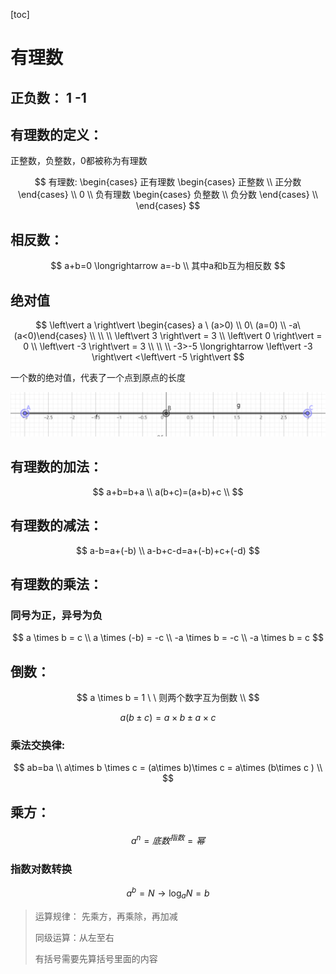 [toc]



# 有理数

## 正负数： 1 -1 



## 有理数的定义： 

正整数，负整数，0都被称为有理数


$$
有理数:
\begin{cases}
正有理数 \begin{cases} 正整数 \\ 正分数 \end{cases} \\ 
0 	\\
负有理数 \begin{cases} 负整数 \\ 负分数 \end{cases} \\ 
\end{cases}
$$


## 相反数： 

$$
a+b=0 \longrightarrow a=-b \\ 
其中a和b互为相反数
$$



## 绝对值 

$$
\left\vert a \right\vert \begin{cases} a \ (a>0) \\ 0\ (a=0) \\ -a\ (a<0)\end{cases}  \\ 
\\
\\
\left\vert 3 \right\vert = 3  \\
\left\vert 0 \right\vert = 0  \\ 
\left\vert -3 \right\vert = 3 \\
\\
\\
-3>-5 \longrightarrow \left\vert -3 \right\vert <\left\vert -5 \right\vert
$$



一个数的绝对值，代表了一个点到原点的长度

![image-20230926220037653](./.图片存放/image-20230926220037653.png)





## 有理数的加法：

$$
a+b=b+a \\ 
a(b+c)=(a+b)+c \\
$$



## 有理数的减法：

$$
a-b=a+(-b) \\ 
a-b+c-d=a+(-b)+c+(-d)
$$



## 有理数的乘法：



### 同号为正，异号为负

$$
a \times b = c \\  
a \times (-b) = -c \\  
-a \times b = -c \\
-a \times b = c 
$$



## 倒数：　

$$
a \times b = 1 \ \ 则两个数字互为倒数  \\ 
$$

$$
a(b \pm c) = a \times b \pm a \times c  
$$

### 乘法交换律:

$$
ab=ba \\ 
a\times b \times c = (a\times b)\times c = a\times (b\times c ) \\
$$



## 乘方： 

$$
a^n=底数^{指数} = 幂
$$

### 指数对数转换

$$
a^b=N \longrightarrow \log_{a}N=b
$$



>   运算规律： 先乘方，再乘除，再加减
>
>   同级运算：从左至右 
>
>   有括号需要先算括号里面的内容







